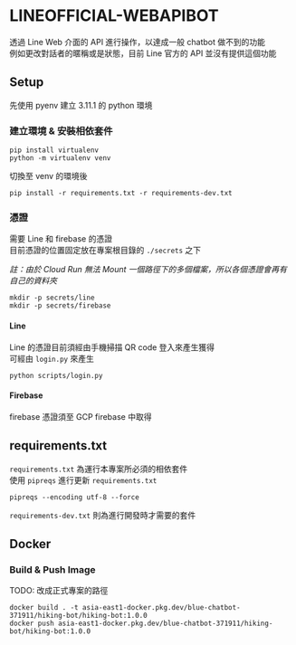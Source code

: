 # LINEOFFICIAL-WEBAPIBOT

透過 Line Web 介面的 API 進行操作，以達成一般 chatbot 做不到的功能  
例如更改對話者的暱稱或是狀態，目前 Line 官方的 API 並沒有提供這個功能

## Setup

先使用 pyenv 建立 3.11.1 的 python 環境

### 建立環境 & 安裝相依套件

```
pip install virtualenv
python -m virtualenv venv
```

切換至 venv 的環境後

```
pip install -r requirements.txt -r requirements-dev.txt
```

### 憑證

需要 Line 和 firebase 的憑證  
目前憑證的位置固定放在專案根目錄的 `./secrets` 之下  

*註：由於 Cloud Run 無法 Mount 一個路徑下的多個檔案，所以各個憑證會再有自己的資料夾*

```
mkdir -p secrets/line
mkdir -p secrets/firebase
```

#### Line

Line 的憑證目前須經由手機掃描 QR code 登入來產生獲得  
可經由 `login.py` 來產生

```
python scripts/login.py
```

#### Firebase

firebase 憑證須至 GCP firebase 中取得

## requirements.txt

`requirements.txt` 為運行本專案所必須的相依套件  
使用 `pipreqs` 進行更新 `requirements.txt`

```
pipreqs --encoding utf-8 --force
```

`requirements-dev.txt` 則為進行開發時才需要的套件

## Docker

### Build & Push Image

TODO: 改成正式專案的路徑

```
docker build . -t asia-east1-docker.pkg.dev/blue-chatbot-371911/hiking-bot/hiking-bot:1.0.0
docker push asia-east1-docker.pkg.dev/blue-chatbot-371911/hiking-bot/hiking-bot:1.0.0
```
